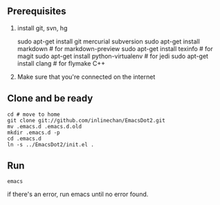 ## Prerequisites

1. install git, svn, hg

    sudo apt-get install git mercurial subversion
    sudo apt-get install markdown               # for markdown-preview
    sudo apt-get install texinfo                # for magit
    sudo apt-get install python-virtualenv      # for jedi
    sudo apt-get install clang                  # for flymake C++
    
2. Make sure that you're connected on the internet

## Clone and be ready

    cd # move to home
    git clone git://github.com/inlinechan/EmacsDot2.git
    mv .emacs.d .emacs.d.old
    mkdir .emacs.d -p
    cd .emacs.d
    ln -s ../EmacsDot2/init.el .

## Run

    emacs

if there's an error, run emacs until no error found.
